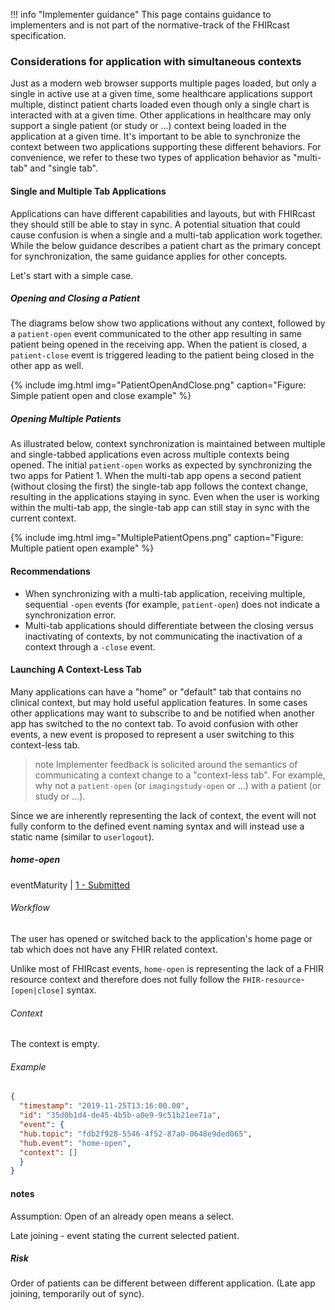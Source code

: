 !!! info "Implementer guidance"
    This page contains guidance to implementers and is not part of the normative-track of the FHIRcast specification.

### Considerations for application with simultaneous contexts

Just as a modern web browser supports multiple pages loaded, but only a single in active use at a given time, some healthcare applications support multiple, distinct patient charts loaded even though  only a single chart is interacted with at a given time. Other applications in healthcare may only support a single patient (or study or ...) context being loaded in the application at a given time. It's important to be able to synchronize the context between two applications supporting these different behaviors. For convenience, we refer to these two types of application behavior as "multi-tab" and "single tab".

#### Single and Multiple Tab Applications

Applications can have different capabilities and layouts, but with FHIRcast they should still be able to stay in sync. A potential situation that could cause confusion is when a single and a multi-tab application work together. While the below guidance describes a patient chart as the primary concept for synchronization, the same guidance applies for other concepts.  

Let's start with a simple case.

##### Opening and Closing a Patient

The diagrams below show two applications without any context, followed by a `patient-open` event communicated to the other app resulting in same patient being opened in the receiving app. When the patient is closed, a `patient-close` event is triggered leading to the patient being closed in the other app as well.

{% include img.html img="PatientOpenAndClose.png" caption="Figure: Simple patient open and close example" %}
<!-- ![Simple patient open and close example](/img/PatientOpenAndClose.png) -->

##### Opening Multiple Patients

As illustrated below, context synchronization is maintained between multiple and single-tabbed applications even across multiple contexts being opened. The initial `patient-open` works as expected by synchronizing the two apps for Patient 1. When the multi-tab app opens a second patient (without closing the first) the single-tab app follows the context change, resulting in the applications staying in sync. Even when the user is working within the multi-tab app, the single-tab app can still stay in sync with the current context.

{% include img.html img="MultiplePatientOpens.png" caption="Figure: Multiple patient open example" %}
<!-- ![Multiple patient open example](/img/MultiplePatientOpens.png) -->

#### Recommendations

* When synchronizing with a multi-tab application, receiving multiple, sequential `-open` events (for example, `patient-open`) does not indicate a synchronization error.
* Multi-tab applications should differentiate between the closing versus inactivating of contexts, by not communicating the inactivation of a context through a `-close` event.

#### Launching A Context-Less Tab

Many applications can have a "home" or "default" tab that contains no clinical context, but may hold useful application features. In some cases other applications may want to subscribe to and be notified when another app has switched to the no context tab. To avoid confusion with other events, a new event is proposed to represent a user switching to this context-less tab.

> note
> Implementer feedback is solicited around the semantics of communicating a context change to a "context-less tab". For example, why not a `patient-open` (or `imagingstudy-open` or ...) with a patient (or study or ...).

Since we are inherently representing the lack of context, the event will not fully conform to the defined event naming syntax and will instead use a static name (similar to `userlogout`).

##### home-open

eventMaturity | [1 - Submitted](3-0-EventMaturityModel.html)

###### Workflow

The user has opened or switched back to the application's home page or tab which does not have any FHIR related context.

Unlike most of FHIRcast events, `home-open` is representing the lack of a FHIR resource context and therefore does not fully follow the `FHIR-resource`-`[open|close]` syntax.

###### Context

The context is empty.

###### Example

```json
{
  "timestamp": "2019-11-25T13:16:00.00",
  "id": "35d0b1d4-de45-4b5b-a0e9-9c51b21ee71a",
  "event": {
  "hub.topic": "fdb2f928-5546-4f52-87a0-0648e9ded065", 
  "hub.event": "home-open", 
  "context": [] 
  }
}
```

#### notes

Assumption: Open of an already open means a select.

Late joining  - event stating the current selected patient.

##### Risk

Order of patients can be different between different application. (Late app joining, temporarily out of sync).
